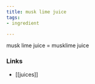 ```yaml
---
title: musk lime juice
tags:
- ingredient

---
```

musk lime juice = musklime juice

### Links

* [[juices]]
